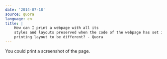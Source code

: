 ```yaml
---
date: '2014-07-18'
source: quora
language: en
title: |
    How can I print a webpage with all its
    styles and layouts preserved when the code of the webpage has set its
    printing layout to be different? - Quora
---
```


You could print a screenshot of the page.
